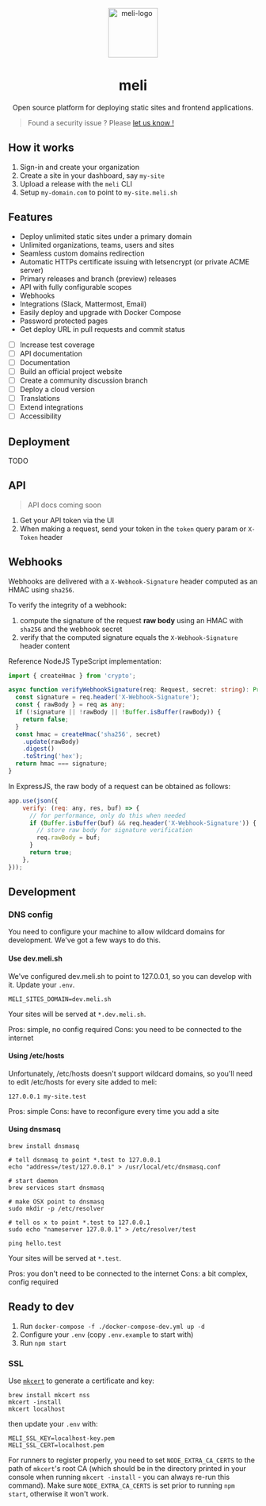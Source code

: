 <p align="center">
  <a href="https://meli.sh">
    <img alt="meli-logo" src="https://raw.githubusercontent.com/gomeli/meli-brand/latest/logo/meli-logo-circle-black.svg" width="100"/>
  </a>
</p>
<h1 align="center">meli</h1>
<p align="center">Open source platform for deploying static sites and frontend applications.</p>

> Found a security issue ? Please [let us know !](https://github.com/gomeli/meli/security/advisories/new)

## How it works

1. Sign-in and create your organization
1. Create a site in your dashboard, say `my-site`
1. Upload a release with the `meli` CLI
1. Setup `my-domain.com` to point to `my-site.meli.sh`

## Features

- Deploy unlimited static sites under a primary domain
- Unlimited organizations, teams, users and sites
- Seamless custom domains redirection
- Automatic HTTPs certificate issuing with letsencrypt (or private ACME server)
- Primary releases and branch (preview) releases
- API with fully configurable scopes
- Webhooks
- Integrations (Slack, Mattermost, Email)
- Easily deploy and upgrade with Docker Compose
- Password protected pages
- Get deploy URL in pull requests and commit status
- [ ] Increase test coverage
- [ ] API documentation
- [ ] Documentation
- [ ] Build an official project website
- [ ] Create a community discussion branch
- [ ] Deploy a cloud version
- [ ] Translations
- [ ] Extend integrations
- [ ] Accessibility

## Deployment

TODO

## API

> API docs coming soon

1. Get your API token via the UI
1. When making a request, send your token in the `token` query param or `X-Token` header

## Webhooks

Webhooks are delivered with a `X-Webhook-Signature` header computed as an HMAC using `sha256`.

To verify the integrity of a webhook:
1. compute the signature of the request **raw body** using an HMAC with `sha256` and the webhook secret
1. verify that the computed signature equals the `X-Webhook-Signature` header content

Reference NodeJS TypeScript implementation:
```ts
import { createHmac } from 'crypto';

async function verifyWebhookSignature(req: Request, secret: string): Promise<boolean> {
  const signature = req.header('X-Webhook-Signature');
  const { rawBody } = req as any;
  if (!signature || !rawBody || !Buffer.isBuffer(rawBody)) {
    return false;
  }
  const hmac = createHmac('sha256', secret)
    .update(rawBody)
    .digest()
    .toString('hex');
  return hmac === signature;
}
```

In ExpressJS, the raw body of a request can be obtained as follows:
```js
app.use(json({
    verify: (req: any, res, buf) => {
      // for performance, only do this when needed
      if (Buffer.isBuffer(buf) && req.header('X-Webhook-Signature')) {
        // store raw body for signature verification
        req.rawBody = buf;
      }
      return true;
    },
}));
```

## Development

### DNS config

You need to configure your machine to allow wildcard domains for development. We've got a few ways to do this.

#### Use dev.meli.sh

We've configured dev.meli.sh to point to 127.0.0.1, so you can develop with it. Update your `.env`.

```
MELI_SITES_DOMAIN=dev.meli.sh
```

Your sites will be served at `*.dev.meli.sh`.

Pros: simple, no config required
Cons: you need to be connected to the internet

#### Using /etc/hosts

Unfortunately, /etc/hosts doesn't support wildcard domains, so you'll need to edit /etc/hosts for every site added to meli:

```
127.0.0.1 my-site.test
```

Pros: simple
Cons: have to reconfigure every time you add a site

#### Using dnsmasq

```
brew install dnsmasq

# tell dsnmasq to point *.test to 127.0.0.1
echo "address=/test/127.0.0.1" > /usr/local/etc/dnsmasq.conf

# start daemon
brew services start dnsmasq

# make OSX point to dnsmasq
sudo mkdir -p /etc/resolver

# tell os x to point *.test to 127.0.0.1
sudo echo "nameserver 127.0.0.1" > /etc/resolver/test

ping hello.test
```

Your sites will be served at `*.test`.

Pros: you don't need to be connected to the internet
Cons: a bit complex, config required

## Ready to dev

1. Run `docker-compose -f ./docker-compose-dev.yml up -d`
1. Configure your `.env` (copy `.env.example` to start with)
1. Run `npm start`

### SSL

Use [`mkcert`](https://github.com/FiloSottile/mkcert) to generate a certificate and key:

```shell script
brew install mkcert nss
mkcert -install
mkcert localhost
```

then update your `.env` with:

```
MELI_SSL_KEY=localhost-key.pem
MELI_SSL_CERT=localhost.pem
```

For runners to register properly, you need to set `NODE_EXTRA_CA_CERTS` to the path of `mkcert`'s root CA (which should be in the directory printed in your console when running `mkcert -install` - you can always re-run this command). Make sure `NODE_EXTRA_CA_CERTS` is set prior to running `npm start`, otherwise it won't work.
